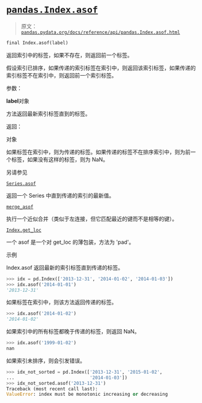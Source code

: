 # [`pandas.Index.asof`](https://pandas.pydata.org/docs/reference/api/pandas.Index.asof.html#pandas.Index.asof "pandas.Index.asof")

> 原文：[`pandas.pydata.org/docs/reference/api/pandas.Index.asof.html`](https://pandas.pydata.org/docs/reference/api/pandas.Index.asof.html)

```py
final Index.asof(label)
```

返回索引中的标签，如果不存在，则返回前一个标签。

假设索引已排序，如果传递的索引标签在索引中，则返回该索引标签，如果传递的索引标签不在索引中，则返回前一个索引标签。

参数：

**label**对象

方法返回最新索引标签直到的标签。

返回：

对象

如果标签在索引中，则为传递的标签。如果传递的标签不在排序索引中，则为前一个标签，如果没有这样的标签，则为 NaN。

另请参见

[`Series.asof`](https://pandas.pydata.org/docs/reference/api/pandas.Series.asof.html#pandas.Series.asof "pandas.Series.asof")

返回一个 Series 中直到传递的索引的最新值。

[`merge_asof`](https://pandas.pydata.org/docs/reference/api/pandas.merge_asof.html#pandas.merge_asof "pandas.merge_asof")

执行一个近似合并（类似于左连接，但它匹配最近的键而不是相等的键）。

[`Index.get_loc`](https://pandas.pydata.org/docs/reference/api/pandas.Index.get_loc.html#pandas.Index.get_loc "pandas.Index.get_loc")

一个 asof 是一个对 get_loc 的薄包装，方法为 'pad'。

示例

Index.asof 返回最新的索引标签直到传递的标签。

```py
>>> idx = pd.Index(['2013-12-31', '2014-01-02', '2014-01-03'])
>>> idx.asof('2014-01-01')
'2013-12-31' 
```

如果标签在索引中，则该方法返回传递的标签。

```py
>>> idx.asof('2014-01-02')
'2014-01-02' 
```

如果索引中的所有标签都晚于传递的标签，则返回 NaN。

```py
>>> idx.asof('1999-01-02')
nan 
```

如果索引未排序，则会引发错误。

```py
>>> idx_not_sorted = pd.Index(['2013-12-31', '2015-01-02',
...                            '2014-01-03'])
>>> idx_not_sorted.asof('2013-12-31')
Traceback (most recent call last):
ValueError: index must be monotonic increasing or decreasing 
```
